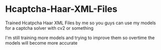 # Hcaptcha-Haar-XML-Files
Trained Hcatpcha Haar XML Files by me so you guys can use my models for a captcha solver with cv2 or something

I'm still training more models and trying to improve them so overtime the models will become more accurate 
